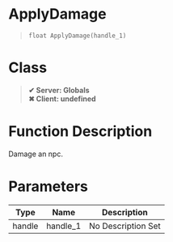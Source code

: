 # ApplyDamage
> `float ApplyDamage(handle_1)`
# Class
> __✔ Server: Globals__  
> __✖ Client: undefined__  
# Function Description
Damage an npc.
# Parameters
Type|Name|Description
--|--|--
handle|handle_1|No Description Set
